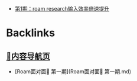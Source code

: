 - [第1期：roam research输入效率倍速提升](https://www.bilibili.com/video/BV1Sf4y1X79N)

# Backlinks
## [🎈内容导航页](🎈内容导航页.md)
- [Roam面对面🍜 第一期](Roam面对面🍜 第一期.md)

